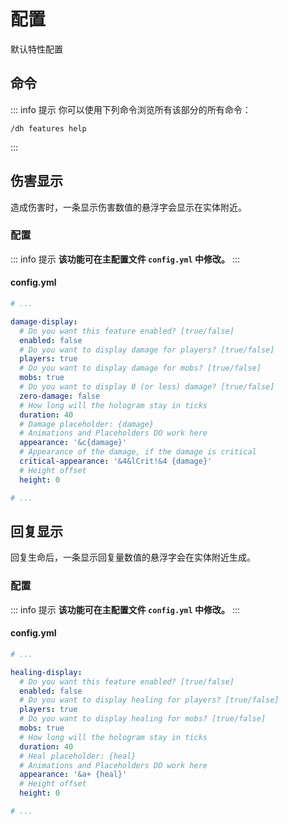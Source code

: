 # 配置
默认特性配置

## 命令

::: info 提示
你可以使用下列命令浏览所有该部分的所有命令：
```
/dh features help
```
:::

## 伤害显示

造成伤害时，一条显示伤害数值的悬浮字会显示在实体附近。

### 配置

::: info 提示
**该功能可在主配置文件 `config.yml` 中修改。**
:::

#### config.yml

```YAML
# ...

damage-display:
  # Do you want this feature enabled? [true/false]
  enabled: false
  # Do you want to display damage for players? [true/false]
  players: true
  # Do you want to display damage for mobs? [true/false]
  mobs: true
  # Do you want to display 0 (or less) damage? [true/false]
  zero-damage: false
  # How long will the hologram stay in ticks
  duration: 40
  # Damage placeholder: {damage}
  # Animations and Placeholders DO work here
  appearance: '&c{damage}'
  # Appearance of the damage, if the damage is critical
  critical-appearance: '&4&lCrit!&4 {damage}'
  # Height offset
  height: 0

# ...
```

## 回复显示

回复生命后，一条显示回复量数值的悬浮字会在实体附近生成。

### 配置

::: info 提示
**该功能可在主配置文件 `config.yml` 中修改。**
:::

#### config.yml

```YAML
# ...

healing-display:
  # Do you want this feature enabled? [true/false]
  enabled: false
  # Do you want to display healing for players? [true/false]
  players: true
  # Do you want to display healing for mobs? [true/false]
  mobs: true
  # How long will the hologram stay in ticks
  duration: 40
  # Heal placeholder: {heal}
  # Animations and Placeholders DO work here
  appearance: '&a+ {heal}'
  # Height offset
  height: 0

# ...
```